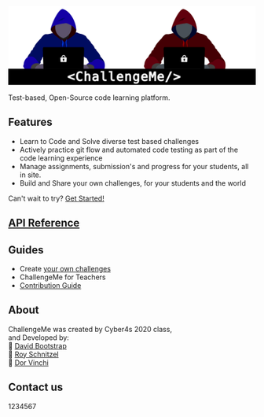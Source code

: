 ![Mysterious Hacker men use laptops to code](photos/CM_Double.svg)

Test-based, Open-Source code learning platform.

## Features
- Learn to Code and Solve diverse test based challenges
- Actively practice git flow and automated code testing as part of the code learning experience
- Manage assignments, submission's and progress for your students, all in site.
- Build and Share your own challenges, for your students and the world

Can't wait to try? [Get Started!](https://david35008.github.io/Challengeme-DevelopmentGuides/Guides/getting-started.md)

## [API Reference](https://david35008.github.io/Challengeme-Development/API/index.html)
## Guides
<!-- TODO -->
- Create [your own challenges](https://david35008.github.io/Challengeme-DevelopmentGuides/guides/addChallenge.md)
- ChallengeMe for Teachers 
- [Contribution Guide](https://david35008.github.io/Challengeme-DevelopmentGuides/Guides/contribute.html)
## About
ChallengeMe was created by Cyber4s 2020 class,  
and Developed by:  
🥾 [David Bootstrap](https://github.com/david35008)  
🍗 [Roy Schnitzel](https://github.com/RoyShnitzel)  
🎨 [Dor Vinchi](https://github.com/DorKachlon)

## Contact us
1234567